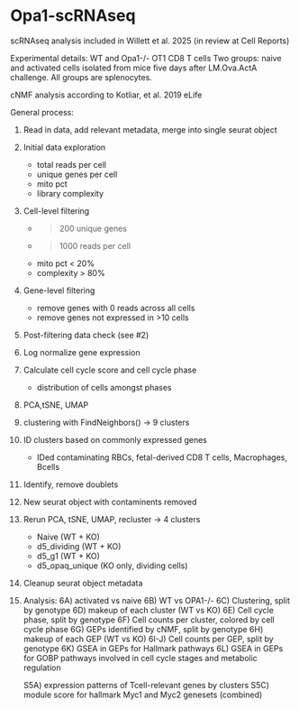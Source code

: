 # Opa1-scRNAseq
scRNAseq analysis included in Willett et al. 2025 (in review at Cell Reports)

Experimental details:
WT and Opa1-/- OT1 CD8 T cells
Two groups: naive and activated cells isolated from mice five days after LM.Ova.ActA challenge. All groups are splenocytes.

cNMF analysis according to Kotliar, et al. 2019 eLife

General process:
1) Read in data, add relevant metadata, merge into single seurat object
2) Initial data exploration
   - total reads per cell
   - unique genes per cell
   - mito pct
   - library complexity
3) Cell-level filtering
   - >200 unique genes
   - >1000 reads per cell
   - mito pct < 20%
   - complexity > 80%
4) Gene-level filtering
   - remove genes with 0 reads across all cells
   - remove genes not expressed in >10 cells
5) Post-filtering data check (see #2)
6) Log normalize gene expression
7) Calculate cell cycle score and cell cycle phase
   - distribution of cells amongst phases
8) PCA,tSNE, UMAP
9) clustering with FindNeighbors() -> 9 clusters
10) ID clusters based on commonly expressed genes
    - IDed contaminating RBCs, fetal-derived CD8 T cells, Macrophages, Bcells
11) Identify, remove doublets
12) New seurat object with contaminents removed
13) Rerun PCA, tSNE, UMAP, recluster -> 4 clusters
    - Naive (WT + KO)
    - d5_dividing (WT + KO)
    - d5_g1 (WT + KO)
    - d5_opaq_unique (KO only, dividing cells)
14) Cleanup seurat object metadata
15) Analysis:
    6A) activated vs naive
    6B) WT vs OPA1-/-
    6C) Clustering, split by genotype
    6D) makeup of each cluster (WT vs KO)
    6E) Cell cycle phase, split by genotype
    6F) Cell counts per cluster, colored by cell cycle phase
    6G) GEPs identified by cNMF, split by genotype
    6H) makeup of each GEP (WT vs KO)
    6I-J) Cell counts per GEP, split by genotype
    6K) GSEA in GEPs for Hallmark pathways
    6L) GSEA in GEPs for GOBP pathways involved in cell cycle stages and metabolic regulation

    S5A) expression patterns of Tcell-relevant genes by clusters
    S5C) module score for hallmark Myc1 and Myc2 genesets (combined)
    
    
    
